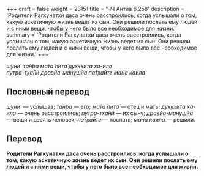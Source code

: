 +++
draft = false
weight = 23151
title = 'ЧЧ Антйа 6.258'
description = 'Родители Рагхунатхи даса очень расстроились, когда услышали о том, какую аскетичную жизнь ведет их сын. Они решили послать ему людей и с ними вещи, чтобы у него было все необходимое для жизни.'
summary = 'Родители Рагхунатхи даса очень расстроились, когда услышали о том, какую аскетичную жизнь ведет их сын. Они решили послать ему людей и с ними вещи, чтобы у него было все необходимое для жизни.'
+++

_ш́уни’ та̄н̇ра ма̄та̄ пита̄ дух̣кхита ха-ила  
путра-т̣ха̄н̃и дравйа-манушйа па̄т̣ха̄ите мана каила_

## Пословный перевод

_ш́уни’_ — услышав; _та̄н̇ра_ — его; _ма̄та̄_ _пита̄_ — отец и мать; _дух̣кхита_ _ха_\-_ила_ — очень расстроились; _путра_\-_т̣ха̄н̃и_ — их сыну; _дравйа_\-_манушйа_ — вещи и десять человек; _па̄т̣ха̄ите_ — послать; _мана_ _каила_ — решили.

## Перевод

**Родители Рагхунатхи даса очень расстроились, когда услышали о том, какую аскетичную жизнь ведет их сын. Они решили послать ему людей и с ними вещи, чтобы у него было все необходимое для жизни.**
